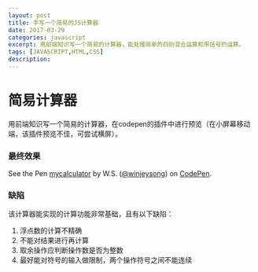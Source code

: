 ```yaml
---
layout: post
title: 手写一个简易的JS计算器
date: 2017-03-29
categories: javascript
excerpt: 用前端知识写一个简易的计算器，能处理简单的四则混合运算和带括号的运算。
tags: [JAVASCRIPT,HTML,CSS]
description: 
---
```

# 简易计算器
用前端知识写一个简易的计算器，在codepen的插件中进行预览（在小屏幕移动端，该插件预览不佳，可尝试横屏）。
### 最终效果
<p data-height="902" data-theme-id="light" data-slug-hash="XMxbGO" data-default-tab="result" data-user="winjeysong" data-embed-version="2" data-pen-title="mycalculator" class="codepen">See the Pen <a href="http://codepen.io/winjeysong/pen/XMxbGO/">mycalculator</a> by W.S. (<a href="http://codepen.io/winjeysong">@winjeysong</a>) on <a href="http://codepen.io">CodePen</a>.</p>
<script async src="https://production-assets.codepen.io/assets/embed/ei.js"></script>

### 缺陷
该计算器能实现的计算功能非常基础，且有以下缺陷：
1. 浮点数的计算不精确
2. 不能对结果进行再计算
3. 取余操作应判断操作数是否为整数
4. 最好能对符号的输入做限制，两个操作符号之间不能连续